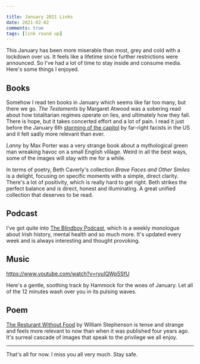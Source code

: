 ```yaml
---

title: January 2021 Links
date: 2021-02-02
comments: true
tags: [link round up]
--- 
```

This January has been more miserable than most, grey and cold with a lockdown over us. It feels like a lifetime since further restrictions were announced. So I've had a lot of time to stay inside and consume media. Here's some things I enjoyed.

## Books

Somehow I read ten books in January which seems like far too many, but there we go. *The Testaments* by Margaret Atwood was a sobering read about how totalitarian regimes operate on lies, and ultimately how they fall. There is hope, but it takes concerted effort and a lot of pain. I read it just before the January 6th [storming of the capitol](/call-it-what-it-is/) by far-right facists in the US and it felt sadly more relevant than ever.

*Lanny* by Max Porter was a very strange book about a mythological green man wreaking havoc on a small English village. Weird in all the best ways, some of the images will stay with me for a while.

In terms of poetry, Beth Caverly's collection *Brave Faces and Other Smiles* is a delight, focusing on specific moments with a simple, direct clarity. There's a lot of positivity, which is really hard to get right. Beth strikes the perfect balance and is direct, honest and illuminating. A great unified collection that deserves to be read. 

## Podcast

I've got quite into [The Blindboy Podcast](https://play.acast.com/s/blindboy), which is a weekly monologue about Irish history, mental health and so much more. It's updated every week and is always interesting and thought provoking.

## Music

https://www.youtube.com/watch?v=ryuIQWp5SfU

Here's a gentle, soothing track by Hammock for the woes of January. Let all of the 12 minutes wash over you in its pulsing waves.

## Poem

[The Resturant Without Food](https://magmapoetry.com/archive/magma-68/poems/the-restaurant-without-food/) by William Stephenson is tense and strange and feels more relevant to now than when it was published four years ago. It's surreal cascade of images that speak to the privilege we all enjoy.

***

That's all for now. I miss you all very much. Stay safe. 
